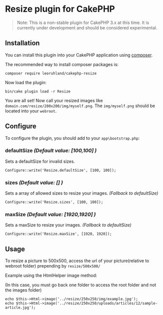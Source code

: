 # Resize plugin for CakePHP

> Note: This is a non-stable plugin for CakePHP 3.x at this time. It is currently under development and should be
considered experimental.

## Installation

You can install this plugin into your CakePHP application using [composer](http://getcomposer.org).

The recommended way to install composer packages is:

```
composer require leoruhland/cakephp-resize
```

Now load the plugin:

```
bin/cake plugin load -r Resize
```

You are all set! Now call your resized images like `domain.com/resize/200x200/img/myself.png`.
The `img/myself.png` should be located into your `webroot`.

## Configure

To configure the plugin, you should add to your `app\bootstrap.php`:

### defaultSize *(Default value: [100,100] )*

Sets a defaultSize for invalid sizes.

```
Configure::write('Resize.defaultSize', [100, 100]);
```

### sizes *(Default value: [] )*

Sets a array of allowed sizes to resize your images. *(Fallback to defaultSize)*

```
Configure::write('Resize.sizes', [100, 100]);
```

### maxSize *(Default value: [1920,1920] )*

Sets a maxSize to resize your images. *(Fallback to defaultSize)*

```
Configure::write('Resize.maxSize', [1920, 1920]);
```

## Usage

To resize a picture to 500x500, access the url of your picture(relative to webroot folder) prepending by `resize/500x500/`

Example using the HtmlHelper image method:

(In this case, you must go back one folder to access the root folder and not the images folder)

```
echo $this->Html->image('../resize/250x250/img/example.jpg');
echo $this->Html->image('../resize/250x250/uploads/articles/12/sample-article.jpg');
```
